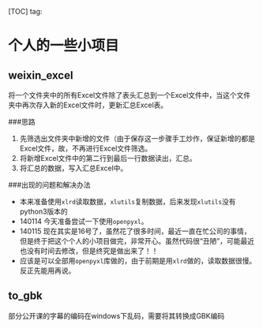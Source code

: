 [TOC]
tag: 
# 个人的一些小项目  


## weixin_excel

将一个文件夹中的所有Excel文件除了表头汇总到一个Excel文件中，当这个文件夹中再次存入新的Excel文件时，更新汇总Excel表。  

###思路
1. 先筛选出文件夹中新增的文件（由于保存这一步骤手工炒作，保证新增的都是Excel文件，故，不再进行Excel文件筛选。
2. 将新增Excel文件中的第二行到最后一行数据读出，汇总。
3. 将汇总的数据，写入汇总Excel中。

###出现的问题和解决办法
* 本来准备使用`xlrd`读取数据，`xlutils`复制数据，后来发现`xlutils`没有python3版本的
* 140114  今天准备尝试一下使用`openpyxl`。
* 140115  现在其实是16号了，虽然花了很多时间，最近一直在忙公司的事情，但是终于把这个个人的小项目做完，非常开心。虽然代码很“丑陋”，可能最近也没有时间去修改，但是终究是做出来了！！
* 应该是可以全部用`openpyxl`库做的，由于前期是用`xlrd`做的，读取数据很慢。反正先能用再说。

## to_gbk
部分公开课的字幕的编码在windows下乱码，需要将其转换成GBK编码
